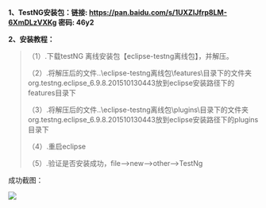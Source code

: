 **1、TestNG安装包：链接: https://pan.baidu.com/s/1UXZlJfrp8LM-6XmDLzVXKg 密码: 46y2**

**2、安装教程：**

>（1）.下载testNG 离线安装包【eclipse-testng离线包】，并解压。
>
>（2）.将解压后的文件..\eclipse-testng离线包\features\目录下的文件夹org.testng.eclipse_6.9.8.201510130443放到eclipse安装路径下的features目录下
>
>（3）.将解压后的文件..\eclipse-testng离线包\plugins\目录下的文件夹org.testng.eclipse_6.9.8.201510130443放到eclipse安装路径下的plugins目录下
>
>（4）.重启eclipse
>
>（5）.验证是否安装成功，file-->new-->other-->TestNg

成功截图：

![](https://i.imgur.com/ecYhTiP.png)

 

